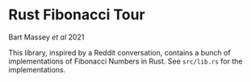 # Rust Fibonacci Tour
Bart Massey *et al* 2021

This library, inspired by a Reddit conversation, contains a
bunch of implementations of Fibonacci Numbers in Rust. See
`src/lib.rs` for the implementations.
